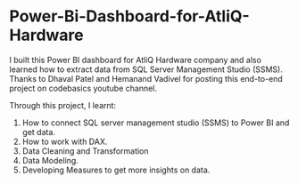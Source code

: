 # Power-Bi-Dashboard-for-AtliQ-Hardware

I built this Power BI dashboard for AtliQ Hardware company and also learned how to extract data from SQL Server Management Studio (SSMS). 
Thanks to Dhaval Patel and Hemanand Vadivel for posting this end-to-end project on codebasics youtube channel.

Through this project, I learnt:
1. How to connect SQL server management studio (SSMS) to Power BI and get data.
2. How to work with DAX.
3. Data Cleaning and Transformation
4. Data Modeling.
5. Developing Measures to get more insights on data.
